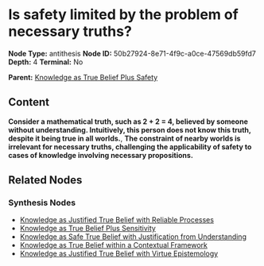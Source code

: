 # Is safety limited by the problem of necessary truths?

**Node Type:** antithesis
**Node ID:** 50b27924-8e71-4f9c-a0ce-47569db59fd7
**Depth:** 4
**Terminal:** No

**Parent:** [Knowledge as True Belief Plus Safety](knowledge-as-true-belief-plus-safety-synthesis-f877a4d4-5249-4e74-b48b-02bb6bfa7766.md)

## Content

**Consider a mathematical truth, such as 2 + 2 = 4, believed by someone without understanding. Intuitively, this person does not know this truth, despite it being true in all worlds.**, **The constraint of nearby worlds is irrelevant for necessary truths, challenging the applicability of safety to cases of knowledge involving necessary propositions.**

## Related Nodes

### Synthesis Nodes

- [Knowledge as Justified True Belief with Reliable Processes](knowledge-as-justified-true-belief-with-reliable-processes-synthesis-0786fdf3-3cc6-4ad5-9fa7-bf7db09a458c.md)
- [Knowledge as True Belief Plus Sensitivity](knowledge-as-true-belief-plus-sensitivity-synthesis-07e636b3-64aa-4d79-8413-3d9827cd1f80.md)
- [Knowledge as Safe True Belief with Justification from Understanding](knowledge-as-safe-true-belief-with-justification-from-understanding-synthesis-63c16867-cae1-435c-94ad-2dfb82b8bf47.md)
- [Knowledge as True Belief within a Contextual Framework](knowledge-as-true-belief-within-a-contextual-framework-synthesis-6b026027-ede6-449a-88a7-119a10ae8704.md)
- [Knowledge as Justified True Belief with Virtue Epistemology](knowledge-as-justified-true-belief-with-virtue-epistemology-synthesis-5a0ebc32-eb6f-48da-a412-339cabf7d28f.md)
